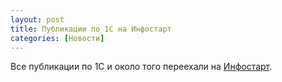 ```yaml
---
layout: post
title: Публикации по 1С на Инфостарт
categories: [Новости]
---
```


Все публикации по 1С и около того переехали на [Инфостарт](https://infostart.ru/profile/225415/).
